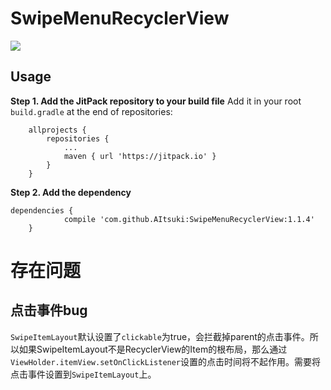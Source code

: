 # SwipeMenuRecyclerView

![](http://upload-images.jianshu.io/upload_images/2202079-68f9a97838a05c53.gif?imageMogr2/auto-orient/strip)

## Usage

<b>Step 1. Add the JitPack repository to your build file</b>
Add it in your root `build.gradle` at the end of repositories:

```
	allprojects {
		repositories {
			...
			maven { url 'https://jitpack.io' }
		}
	}
```

<b>Step 2. Add the dependency</b>

```
dependencies {
	        compile 'com.github.AItsuki:SwipeMenuRecyclerView:1.1.4'
	}
```

# 存在问题

## 点击事件bug

`SwipeItemLayout`默认设置了`clickable`为true，会拦截掉parent的点击事件。所以如果SwipeItemLayout不是RecyclerView的Item的根布局，那么通过`ViewHolder.itemView.setOnClickListener`设置的点击时间将不起作用。需要将点击事件设置到`SwipeItemLayout`上。


